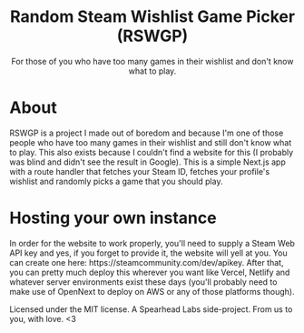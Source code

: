 <h1 align="center">
  Random Steam Wishlist Game Picker (RSWGP)
</h1>
<p align="center">
  For those of you who have too many games in their wishlist and don't know what to play.
</p>

<h1>About</h1>
<p>
  RSWGP is a project I made out of boredom and because I'm one of those people who have too many games in their wishlist and still don't know what to play. This also exists because I couldn't find a website for this (I         probably was blind and didn't see the result in Google). This is a simple Next.js app with a route handler that fetches your Steam ID, fetches your profile's wishlist and randomly picks a game that you should play.
</p>

<h1>Hosting your own instance</h1>
<p>
  In order for the website to work properly, you'll need to supply a Steam Web API key and yes, if you forget to provide it, the website will yell at you. You can create one here: https://steamcommunity.com/dev/apikey.
  After that, you can pretty much deploy this wherever you want like Vercel, Netlify and whatever server environments exist these days (you'll probably need to make use of OpenNext to deploy on AWS or any of those platforms though).
</p>

<p>
  Licensed under the MIT license. A Spearhead Labs side-project. From us to you, with love. <3
</p>
